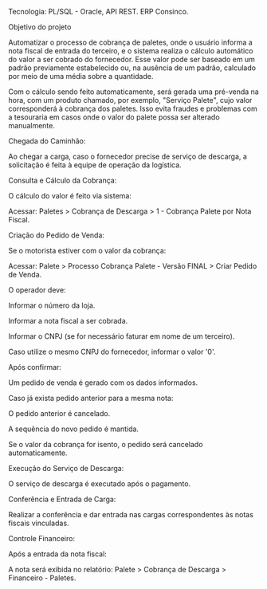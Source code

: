 Tecnologia: PL/SQL - Oracle, API REST. ERP Consinco.


Objetivo do projeto

Automatizar o processo de cobrança de paletes, onde o usuário informa a nota fiscal de entrada do terceiro, e o sistema realiza o cálculo automático do valor a ser cobrado do fornecedor. 
Esse valor pode ser baseado em um padrão previamente estabelecido ou, na ausência de um padrão, calculado por meio de uma média sobre a quantidade.

Com o cálculo sendo feito automaticamente, será gerada uma pré-venda na hora, com um produto chamado, por exemplo, "Serviço Palete", cujo valor corresponderá à cobrança dos paletes. 
Isso evita fraudes e problemas com a tesouraria em casos onde o valor do palete possa ser alterado manualmente.


Chegada do Caminhão:

Ao chegar a carga, caso o fornecedor precise de serviço de descarga, a solicitação é feita à equipe de operação da logística.

Consulta e Cálculo da Cobrança:

O cálculo do valor é feito via sistema:

Acessar: Paletes > Cobrança de Descarga > 1 - Cobrança Palete por Nota Fiscal.

Criação do Pedido de Venda:

Se o motorista estiver com o valor da cobrança:

Acessar: Palete > Processo Cobrança Palete - Versão FINAL > Criar Pedido de Venda.

O operador deve:

Informar o número da loja.

Informar a nota fiscal a ser cobrada.

Informar o CNPJ (se for necessário faturar em nome de um terceiro).

Caso utilize o mesmo CNPJ do fornecedor, informar o valor '0'.

Após confirmar:

Um pedido de venda é gerado com os dados informados.

Caso já exista pedido anterior para a mesma nota:

O pedido anterior é cancelado.

A sequência do novo pedido é mantida.

Se o valor da cobrança for isento, o pedido será cancelado automaticamente.

Execução do Serviço de Descarga:

O serviço de descarga é executado após o pagamento.

Conferência e Entrada de Carga:

Realizar a conferência e dar entrada nas cargas correspondentes às notas fiscais vinculadas.

Controle Financeiro:

Após a entrada da nota fiscal:

A nota será exibida no relatório:
Palete > Cobrança de Descarga > Financeiro - Paletes.

